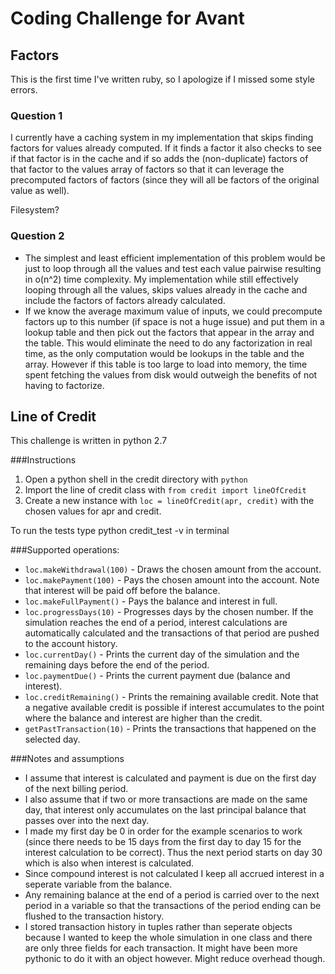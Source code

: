 # Coding Challenge for Avant

## Factors

This is the first time I've written ruby, so I apologize if I missed some style errors.

### Question 1

I currently have a caching system in my implementation that skips finding factors for values already computed. If it finds a factor it also checks to see if that factor is in the cache and if so adds the (non-duplicate) factors of that factor to the values array of factors so that it can leverage the precomputed factors of factors (since they will all be factors of the original value as well). 

Filesystem?


### Question 2

- The simplest and least efficient implementation of this problem would be just to loop through all the values and test each value pairwise resulting in o(n^2) time complexity. My implementation while still effectively looping through all the values, skips values already in the cache and include the factors of factors already calculated.
- If we know the average maximum value of inputs, we could precompute factors up to this number (if space is not a huge issue) and put them in a lookup table and then pick out the factors that appear in the array and the table. This would eliminate the need to do any factorization in real time, as the only computation would be lookups in the table and the array. However if this table is too large to load into memory, the time spent fetching the values from disk would outweigh the benefits of not having to factorize.


## Line of Credit

This challenge is written in python 2.7

###Instructions
1. Open a python shell in the credit directory with `python`
2. Import the line of credit class with `from credit import lineOfCredit`
3. Create a new instance with `loc = lineOfCredit(apr, credit)` with the chosen values for apr and credit.

To run the tests type python credit_test -v in terminal

###Supported operations:
- `loc.makeWithdrawal(100)` - Draws the chosen amount from the account.
- `loc.makePayment(100)` - Pays the chosen amount into the account. Note that interest will be paid off before the balance.
- `loc.makeFullPayment()` - Pays the balance and interest in full.
- `loc.progressDays(10)` - Progresses days by the chosen number. If the simulation reaches the end of a period, interest calculations are automatically calculated and the transactions of that period are pushed to the account history.
- `loc.currentDay()` - Prints the current day of the simulation and the remaining days before the end of the period.
- `loc.paymentDue()` - Prints the current payment due (balance and interest).
- `loc.creditRemaining()` - Prints the remaining available credit. Note that a negative available credit is possible if interest accumulates to the point where the balance and interest are higher than the credit.
- `getPastTransaction(10)` - Prints the transactions that happened on the selected day.

###Notes and assumptions
- I assume that interest is calculated and payment is due on the first day of the next billing period.
- I also assume that if two or more transactions are made on the same day, that interest only accumulates on the last principal balance that passes over into the next day.
- I made my first day be 0 in order for the example scenarios to work (since there needs to be 15 days from the first day to day 15 for the interest calculation to be correct). Thus the next period starts on day 30 which is also when interest is calculated.
- Since compound interest is not calculated I keep all accrued interest in a seperate variable from the balance.
- Any remaining balance at the end of a period is carried over to the next period in a variable so that the transactions of the period ending can be flushed to the transaction history.
- I stored transaction history in tuples rather than seperate objects because I wanted to keep the whole simulation in one class and there are only three fields for each transaction. It might have been more pythonic to do it with an object however. Might reduce overhead though.
